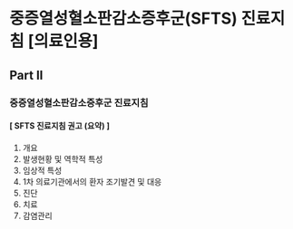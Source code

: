 # 중증열성혈소판감소증후군(SFTS) 진료지침 [의료인용]
## Part II
### 중증열성혈소판감소증후군 진료지침

#### [ SFTS 진료지침 권고 (요약) ]
1. 개요
2. 발생현황 및 역학적 특성
3. 임상적 특성
4. 1차 의료기관에서의 환자 조기발견 및 대응
5. 진단
6. 치료
7. 감염관리